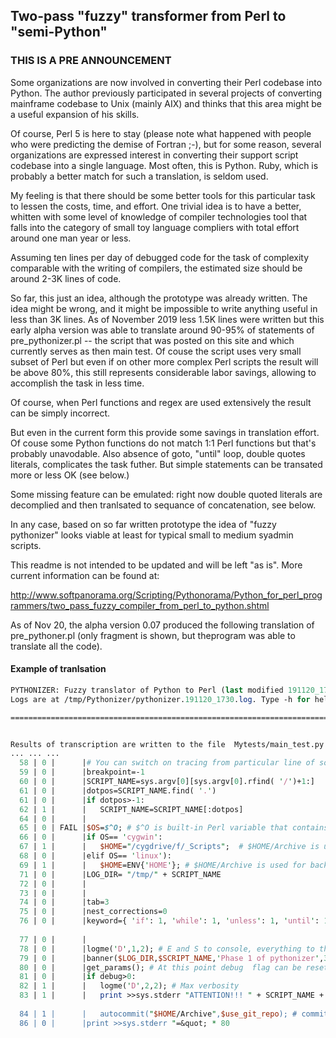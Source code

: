 ## Two-pass "fuzzy" transformer from Perl to "semi-Python" 
### THIS IS A PRE ANNOUNCEMENT 

Some organizations are now involved in converting their Perl codebase into Python. The author previously participated in several projects of converting mainframe codebase to Unix (mainly AIX) and thinks that this area might be a useful expansion of his skills. 
 
Of course, Perl 5 is here to stay (please note what happened with people who were predicting the demise of Fortran ;-), but for some reason, 
several organizations are expressed interest in converting their support script codebase into a single language. Most often, this is Python. 
Ruby, which is probably a better match for such a translation, is seldom used. 

My feeling is that there should be some better tools for this particular task to lessen the costs, time, and effort. One trivial idea is to have a better, whitten with some level of knowledge of compiler technologies tool that falls into the category of small toy language  compliers with total effort around one man year or less. 

Assuming ten lines per day of debugged code for the task of complexity comparable with the writing of compilers, the estimated size should be around 2-3K lines of code. 

So far, this just an idea, although the prototype was already written. The idea might be wrong, and it might be impossible to write anything useful in less than 3K lines. As of November 2019 less 1.5K lines were written but this early alpha version was able to translate around 90-95% of statements of pre_pythonizer.pl -- the script that was posted on this site and which currently serves as then main test. Of couse the script uses very small subset of Perl but even if on other more complex Perl scripts the result will be above 80%, this still represents considerable labor savings, allowing to accomplish the task in less time. 

Of course,  when Perl functions and regex are used extensively the result can be simply incorrect.  

But even in the current form this provide some savings in translation effort. Of couse some Python functions do not match 1:1 Perl functions  but that's probably unavodable. Also absence of goto, "until" loop, double quotes literals, complicates the task futher. But simple statements can be transated more or less OK (see below.)  

Some missing feature can be emulated: right now double quoted literals are decomplied and then tranlsated to sequance of concatenation, see below. 

In any case, based on so far written prototype  the idea of "fuzzy pythonizer" looks viable at least for typical small to medium syadmin scripts. 

This readme is not intended to be updated and will be left "as is". More current information can be found at:  

http://www.softpanorama.org/Scripting/Pythonorama/Python_for_perl_programmers/two_pass_fuzzy_compiler_from_perl_to_python.shtml

As of Nov 20, the alpha version 0.07 produced the following translation of pre_pythoner.pl (only fragment is shown, but theprogram was able to translate all the code). 

#### Example of tranlsation 

```Perl
PYTHONIZER: Fuzzy translator of Python to Perl (last modified 191120_1730) Running at 19/11/20 17:30
Logs are at /tmp/Pythonizer/pythonizer.191120_1730.log. Type -h for help.

================================================================================


Results of transcription are written to the file  Mytests/main_test.py
... ... ... 
  58 | 0 |      |# You can switch on tracing from particular line of source ( -1 to disable)
  59 | 0 |      |breakpoint=-1                                                            #Perl: $breakpoint=-1;
  60 | 0 |      |SCRIPT_NAME=sys.argv[0][sys.argv[0].rfind( '/')+1:]                      #Perl: $SCRIPT_NAME=substr($0,rindex($0,'/')+1);
  61 | 0 |      |dotpos=SCRIPT_NAME.find( '.')                                            #Perl: if( ($dotpos=index($SCRIPT_NAME,'.'))>-1 ) {
  61 | 0 |      |if dotpos>-1:                                                            #Perl: if( ($dotpos=index($SCRIPT_NAME,'.'))>-1 ) {
  62 | 1 |      |   SCRIPT_NAME=SCRIPT_NAME[:dotpos]                                      #Perl: $SCRIPT_NAME=substr($SCRIPT_NAME,0,$dotpos);
  64 | 0 |      |
  65 | 0 | FAIL |$OS=$^O; # $^O is built-in Perl variable that contains OS name
  66 | 0 |      |if OS== 'cygwin':                                                        #Perl: if($OS eq 'cygwin' ){
  67 | 1 |      |   $HOME="/cygdrive/f/_Scripts";  # $HOME/Archive is used for backups
  68 | 0 |      |elif OS== 'linux'):                                                      #Perl: }elsif($OS eq 'linux' ){
  69 | 1 |      |   $HOME=ENV{'HOME'}; # $HOME/Archive is used for backups
  71 | 0 |      |LOG_DIR= "/tmp/" + SCRIPT_NAME                                           #Perl: $LOG_DIR="/tmp/$SCRIPT_NAME";
  72 | 0 |      |
  73 | 0 |      |
  74 | 0 |      |tab=3                                                                    #Perl: $tab=3;
  75 | 0 |      |nest_corrections=0                                                        #Perl: $nest_corrections=0;
  76 | 0 |      |keyword={ 'if': 1, 'while': 1, 'unless': 1, 'until': 1, 'for': 1, 'foreach': 1, 'given': 1, 'when': 1, 'default': 1}
                                                                         #Perl: %keyword=('if'=>1,'while'=>1,'unless'=>1, 'until'=>1,'for'=>1,'foreach'=>1,'given'=>1,'when'=>1,'default'=>1);
  77 | 0 |      |
  78 | 0 |      |logme('D',1,2); # E and S to console, everything to the log.
  79 | 0 |      |banner($LOG_DIR,$SCRIPT_NAME,'Phase 1 of pythonizer',30); # Opens SYSLOG and print STDERRs banner; parameter 4 is log retention period
  80 | 0 |      |get_params(); # At this point debug  flag can be reset
  81 | 0 |      |if debug>0:                                                               #Perl: if( $debug>0 ){
  82 | 1 |      |   logme('D',2,2); # Max verbosity
  83 | 1 |      |   print >>sys.stderr "ATTENTION!!! " + SCRIPT_NAME + " is working in debugging mode " + debug + " with autocommit of source to " + HOME + "/Archive\"
                                                                         #Perl: print STDERR "ATTENTION!!! $SCRIPT_NAME is working in debugging mode $debug with autocommit of source to $HOME/Archive\n";
  84 | 1 |      |   autocommit("$HOME/Archive",$use_git_repo); # commit source archive directory (which can be controlled by GIT)
  86 | 0 |      |print >>sys.stderr "=&quot; * 80                                       #Perl: print STDERR  "=" x 80,"\n";

